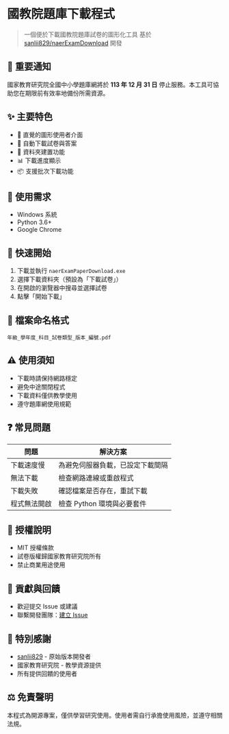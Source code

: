 # 國教院題庫下載程式

> 一個便於下載國教院題庫試卷的圖形化工具
> 基於 [sanlii829/naerExamDownload](https://github.com/sanlii829/naerExamDownload) 開發

## 📢 重要通知
國家教育研究院全國中小學題庫網將於 **113 年 12 月 31 日** 停止服務。本工具可協助您在期限前有效率地備份所需資源。

## ✨ 主要特色

- 📱 直覺的圖形使用者介面
- 🚀 自動下載試卷與答案
- 📂 資料夾建置功能
- 📊 下載進度顯示
- 📦 支援批次下載功能

## 🔧 使用需求

- Windows 系統
- Python 3.6+
- Google Chrome

## 🚀 快速開始

1. 下載並執行 `naerExamPaperDownload.exe`
2. 選擇下載資料夾（預設為「下載試卷」）
3. 在開啟的瀏覽器中搜尋並選擇試卷
4. 點擊「開始下載」

## 📝 檔案命名格式
```
年級_學年度_科目_試卷類型_版本_編號.pdf
```

## ⚠️ 使用須知

- 下載時請保持網路穩定
- 避免中途關閉程式
- 下載資料僅供教學使用
- 遵守題庫網使用規範

## ❓ 常見問題

| 問題 | 解決方案 |
|------|----------|
| 下載速度慢 | 為避免伺服器負載，已設定下載間隔 |
| 無法下載 | 檢查網路連線或重啟程式 |
| 下載失敗 | 確認檔案是否存在，重試下載 |
| 程式無法開啟 | 檢查 Python 環境與必要套件 |

## 📜 授權說明

- MIT 授權條款
- 試卷版權歸國家教育研究院所有
- 禁止商業用途使用

## 🤝 貢獻與回饋

- 歡迎提交 Issue 或建議
- 聯繫開發團隊：[建立 Issue](https://github.com/yourusername/yourrepo/issues)

## 🙏 特別感謝

- [sanlii829](https://github.com/sanlii829) - 原始版本開發者
- 國家教育研究院 - 教學資源提供
- 所有提供回饋的使用者

## ⚖️ 免責聲明

本程式為開源專案，僅供學習研究使用。使用者需自行承擔使用風險，並遵守相關法規。
